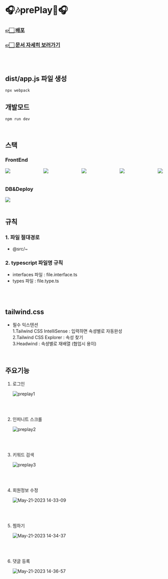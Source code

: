 # 🎧🎶prePlay🎵🎧

### [👉🏻 배포](https://preplay-355d9.web.app/)

### [👉🏻 문서 자세히 보러가기](https://fixed-rubidium-143.notion.site/prePlay-66c0cffdefda4b6dbe6dec22db5ca81c)

</br>
</br>

## dist/app.js 파일 생성

```
npx webpack
```

## 개발모드

```
npm run dev
```

<br/>

## 스택

### FrontEnd

<div style="display:flex;justify-content: space-between;">
  <img src="https://img.shields.io/badge/typescript-3178C6?style=for-the-badge&logo=typescript&logoColor=white">
  <img src="https://img.shields.io/badge/react-61DAFB?style=for-the-badge&logo=react&logoColor=black">
  <img src="https://img.shields.io/badge/reactquery-FF4154?style=for-the-badge&logo=reactquery&logoColor=white">
  <img src="https://img.shields.io/badge/reduxtookit-764ABC?style=for-the-badge&logo=redux&logoColor=white">
  <img src="https://img.shields.io/badge/tailwindcss-06B6D4?style=for-the-badge&logo=tailwindcss&logoColor=white">
</div>

<br/>

### DB&Deploy

<img src="https://img.shields.io/badge/firebase-FFCA28?style=for-the-badge&logo=firebase&logoColor=black">

<br/>
<br/>

## 규칙

### 1. 파일 절대경로

- @src/~

### 2. typescript 파일명 규칙

- interfaces 파일 : file.interface.ts
- types 파일 : file.type.ts

<br/><br/>

## tailwind.css

- 필수 익스텐션  
  1.Tailwind CSS IntelliSense : 입력하면 속셩별로 자동완성  
  2.Tailwind CSS Explorer : 속성 찾기  
  3.Headwind : 속셩별로 재배열 (협업시 용이)

</br>

## 주요기능

1. 로그인

   ![preplay1](https://github.com/preCrew/preTravel/assets/28029685/830062f2-f0a7-488c-939d-99feba4f3e44)

</br>
</br>

2. 인피니트 스크롤

   ![preplay2](https://github.com/preCrew/preTravel/assets/28029685/7315df9d-a900-48c6-87c5-3114481a5203)

</br>
</br>

3. 키워드 검색

   ![preplay3](https://github.com/preCrew/preTravel/assets/28029685/83ee50a7-33b2-4d49-bb69-bdc83fc299c9)

</br>
</br>

4. 회원정보 수정

   ![May-21-2023 14-33-09](https://github.com/preCrew/preTravel/assets/28029685/bba545b8-f6f1-4ded-aa3e-58a323189563)

</br>
</br>

5. 찜하기

   ![May-21-2023 14-34-37](https://github.com/preCrew/preTravel/assets/28029685/0c366a67-40a5-4bec-83d9-0902ce524537)

</br>
</br>

6. 댓글 등록

   ![May-21-2023 14-36-57](https://github.com/preCrew/preTravel/assets/28029685/cdd08728-1ce0-481e-bb3e-edf76fc33dda)
